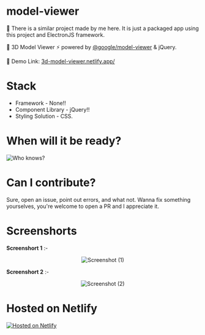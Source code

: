 # model-viewer

🛑 There is a similar project made by me <a herf="https://github.com/MTSOSS/electron-model-viewer">here</a>. It is just a packaged app using this project and ElectronJS framework.

👾 3D Model Viewer ⚡ powered by <a href="https://github.com/google/model-viewer">@google/model-viewer<a> & jQuery.

🔗 Demo Link: <a href="3d-model-viewer.netlify.app/">3d-model-viewer.netlify.app/</a>

# Stack

- Framework - None!!
- Component Library - jQuery!!
- Styling Solution - CSS.

# When will it be ready?

![Who knows?](https://i.imgur.com/6xfbPzs.gif)

# Can I contribute?

Sure, open an issue, point out errors, and what not. Wanna fix something yourselves, you're welcome to open a PR and I appreciate it.

# Screenshorts

**Screenshort 1** :-
<div align="center">

![Screenshot (1)](https://user-images.githubusercontent.com/96859890/219871707-e643d8aa-e25b-4529-bb8f-3429d9521402.png)

</div>

**Screenshort 2** :-

<div align="center">

![Screenshot (2)](https://user-images.githubusercontent.com/96859890/219871689-8b00ae6a-d7f2-476b-bf20-4c0a1303942c.png)

</div>

# Hosted on Netlify

[![Hosted on Netlify](https://upload.wikimedia.org/wikipedia/commons/thumb/b/b8/Netlify_logo.svg/1200px-Netlify_logo.svg.png)](https://netlify.app)
